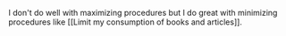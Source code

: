 I don't do well with maximizing procedures but I do great with minimizing procedures like [[Limit my consumption of books and articles]]. 
